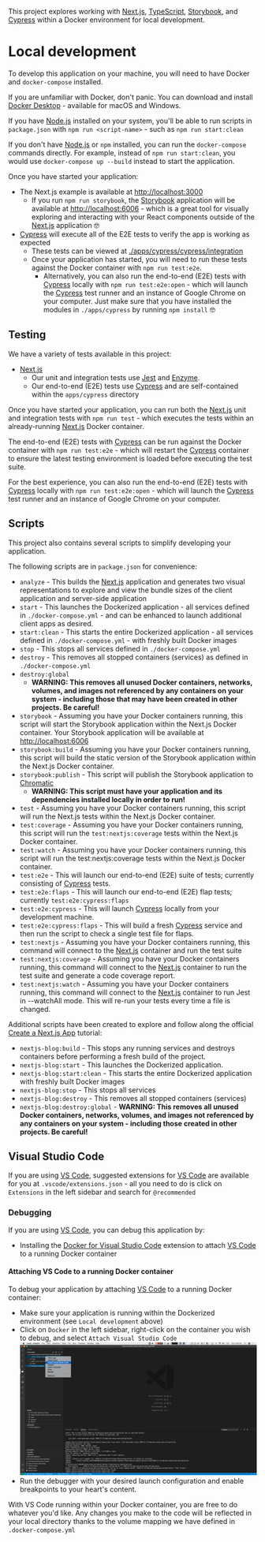 This project explores working with [Next.js](https://nextjs.org), [TypeScript](https://www.typescriptlang.org), [Storybook](https://storybook.js.org), and [Cypress](https://www.cypress.io) within a Docker environment for local development.

# Local development

To develop this application on your machine, you will need to have Docker and `docker-compose` installed.

If you are unfamiliar with Docker, don't panic. You can download and install [Docker Desktop](https://www.docker.com/products/docker-desktop) - available for macOS and Windows.

If you have [Node.js](https://nodejs.org/en/) installed on your system, you'll be able to run scripts in `package.json` with `npm run <script-name>` - such as `npm run start:clean`

If you don't have [Node.js](https://nodejs.org/en/) or `npm` installed, you can run the `docker-compose` commands directly. For example, instead of `npm run start:clean`, you would use `docker-compose up --build` instead to start the application.

Once you have started your application:

- The Next.js example is available at [http://localhost:3000](http://localhost:3000)
  - If you run `npm run storybook`, the [Storybook](https://storybook.js.org) application will be available at [http://localhost:6006](http://localhost:6006) - which is a great tool for visually exploring and interacting with your React components outside of the [Next.js](https://nextjs.org) application 🤓
- [Cypress](https://www.cypress.io) will execute all of the E2E tests to verify the app is working as expected
  - These tests can be viewed at [./apps/cypress/cypress/integration](./apps/cypress/cypress/integration)
  - Once your application has started, you will need to run these tests against the Docker container with `npm run test:e2e`.
    - Alternatively, you can also run the end-to-end (E2E) tests with [Cypress](https://www.cypress.io) locally with `npm run test:e2e:open` - which will launch the [Cypress](https://www.cypress.io) test runner and an instance of Google Chrome on your computer. Just make sure that you have installed the modules in `./apps/cypress` by running `npm install` 🤓

## Testing

We have a variety of tests available in this project:

- [Next.js](https://nextjs.org)
  - Our unit and integration tests use [Jest](https://jestjs.io) and [Enzyme](https://enzymejs.github.io/enzyme/).
  - Our end-to-end (E2E) tests use [Cypress](https://www.cypress.io) and are self-contained within the `apps/cypress` directory

Once you have started your application, you can run both the [Next.js](https://nextjs.org) unit and integration tests with `npm run test` - which executes the tests within an already-running [Next.js](https://nextjs.org) Docker container.

The end-to-end (E2E) tests with [Cypress](https://www.cypress.io) can be run against the Docker container with `npm run test:e2e` - which will restart the [Cypress](https://www.cypress.io) container to ensure the latest testing environment is loaded before executing the test suite.

For the best experience, you can also run the end-to-end (E2E) tests with [Cypress](https://www.cypress.io) locally with `npm run test:e2e:open` - which will launch the [Cypress](https://www.cypress.io) test runner and an instance of Google Chrome on your computer.

## Scripts

This project also contains several scripts to simplify developing your application.

The following scripts are in `package.json` for convenience:

- `analyze` - This builds the [Next.js](https://nextjs.org) application and generates two visual representations to explore and view the bundle sizes of the client application and server-side application
- `start` - This launches the Dockerized application - all services defined in `./docker-compose.yml` - and can be enhanced to launch additional client apps as desired.
- `start:clean` - This starts the entire Dockerized application - all services defined in `./docker-compose.yml` - with freshly built Docker images
- `stop` - This stops all services defined in `./docker-compose.yml`
- `destroy` - This removes all stopped containers (services) as defined in `./docker-compose.yml`
- `destroy:global`
  - **WARNING: This removes all unused Docker containers, networks, volumes, and images not referenced by any containers on your system - including those that may have been created in other projects. Be careful!**
- `storybook` - Assuming you have your Docker containers running, this script will start the Storybook application within the Next.js Docker container. Your Storybook application will be available at [http://localhost:6006](http://localhost:6006)
- `storybook:build` - Assuming you have your Docker containers running, this script will build the static version of the Storybook application within the Next.js Docker container.
- `storybook:publish` - This script will publish the Storybook application to [Chromatic](https://www.chromatic.com/)
  - **WARNING: This script must have your application and its dependencies installed locally in order to run!**
- `test` - Assuming you have your Docker containers running, this script will run the Next.js tests within the Next.js Docker container.
- `test:coverage` - Assuming you have your Docker containers running, this script will run the `test:nextjs:coverage` tests within the Next.js Docker container.
- `test:watch` - Assuming you have your Docker containers running, this script will run the test:nextjs:coverage tests within the Next.js Docker container.
- `test:e2e` - This will launch our end-to-end (E2E) suite of tests; currently consisting of [Cypress](https://www.cypress.io) tests.
- `test:e2e:flaps` - This will launch our end-to-end (E2E) flap tests; currently `test:e2e:cypress:flaps`
- `test:e2e:cypress` - This will launch [Cypress](https://www.cypress.io) locally from your development machine.
- `test:e2e:cypress:flaps` - This will build a fresh [Cypress](https://www.cypress.io) service and then run the script to check a single test file for flaps.
- `test:nextjs` - Assuming you have your Docker containers running, this command will connect to the [Next.js](https://nextjs.org) container and run the test suite
- `test:nextjs:coverage` - Assuming you have your Docker containers running, this command will connect to the [Next.js](https://nextjs.org) container to run the test suite and generate a code coverage report.
- `test:nextjs:watch` - Assuming you have your Docker containers running, this command will connect to the [Next.js](https://nextjs.org) container to run Jest in --watchAll mode. This will re-run your tests every time a file is changed.

Additional scripts have been created to explore and follow along the official [Create a Next.js App](https://nextjs.org/learn/basics/create-nextjs-app) tutorial:

- `nextjs-blog:build` - This stops any running services and destroys containers before performing a fresh build of the project.
- `nextjs-blog:start` - This launches the Dockerized application.
- `nextjs-blog:start:clean` - This starts the entire Dockerized application with freshly built Docker images
- `nextjs-blog:stop` - This stops all services
- `nextjs-blog:destroy` - This removes all stopped containers (services)
- `nextjs-blog:destroy:global` - **WARNING: This removes all unused Docker containers, networks, volumes, and images not referenced by any containers on your system - including those created in other projects. Be careful!**

## Visual Studio Code

If you are using [VS Code](https://code.visualstudio.com), suggested extensions for [VS Code](https://code.visualstudio.com) are available for you at `.vscode/extensions.json` - all you need to do is click on `Extensions` in the left sidebar and search for `@recommended`

### Debugging

If you are using [VS Code](https://code.visualstudio.com), you can debug this application by:

- Installing the [Docker for Visual Studio Code](https://marketplace.visualstudio.com/items?itemName=ms-azuretools.vscode-docker) extension to attach [VS Code](https://code.visualstudio.com) to a running Docker container

#### Attaching VS Code to a running Docker container

To debug your application by attaching [VS Code](https://code.visualstudio.com) to a running Docker container:

- Make sure your application is running within the Dockerized environment (see `Local development` above)
- Click on `Docker` in the left sidebar, right-click on the container you wish to debug, and select `Attach Visual Studio Code`
  ![.vscode/__screenshots__/docker-attach-vscode-to-container.png](.vscode/__screenshots__/docker-attach-vscode-to-container.png)
- Run the debugger with your desired launch configuration and enable breakpoints to your heart's content.

With VS Code running within your Docker container, you are free to do whatever you'd like. Any changes you make to the code will be reflected in your local directory thanks to the volume mapping we have defined in `.docker-compose.yml`

